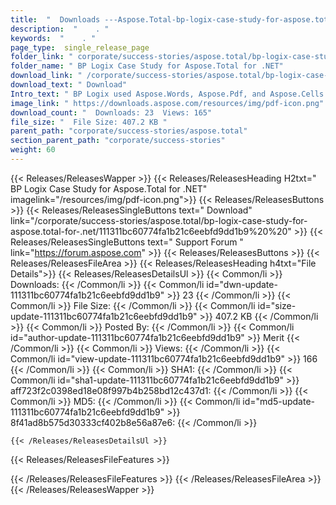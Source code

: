 ```yaml
---
title:  "  Downloads ---Aspose.Total-bp-logix-case-study-for-aspose.total-for-.net . " 
description:  "    . " 
keywords:  "    . " 
page_type:  single_release_page
folder_link: " corporate/success-stories/aspose.total/bp-logix-case-study-for-aspose.total-for-.net/"
folder_name: " BP Logix Case Study for Aspose.Total for .NET"
download_link: " /corporate/success-stories/aspose.total/bp-logix-case-study-for-aspose.total-for-.net/111311bc60774fa1b21c6eebfd9dd1b9"
download_text: " Download"
Intro_text: " BP Logix used Aspose.Words, Aspose.Pdf, and Aspose.Cells incorporated in their p..."
image_link: " https://downloads.aspose.com/resources/img/pdf-icon.png"
download_count: "  Downloads: 23  Views: 165"
file_size: "  File Size: 407.2 KB "
parent_path: "corporate/success-stories/aspose.total"
section_parent_path: "corporate/success-stories"
weight: 60 
---
```


{{< Releases/ReleasesWapper >}}
  {{< Releases/ReleasesHeading H2txt=" BP Logix Case Study for Aspose.Total for .NET" imagelink="/resources/img/pdf-icon.png">}}
  {{< Releases/ReleasesButtons >}}
    {{< Releases/ReleasesSingleButtons text=" Download" link="/corporate/success-stories/aspose.total/bp-logix-case-study-for-aspose.total-for-.net/111311bc60774fa1b21c6eebfd9dd1b9%20%20" >}}
    {{< Releases/ReleasesSingleButtons text=" Support Forum " link="https://forum.aspose.com" >}}
  {{< Releases/ReleasesButtons >}}
  {{< Releases/ReleasesFileArea >}}
    {{< Releases/ReleasesHeading h4txt="File Details">}}
    {{< Releases/ReleasesDetailsUl >}}
            {{< Common/li  >}} Downloads: {{< /Common/li >}} 
      {{< Common/li id="dwn-update-111311bc60774fa1b21c6eebfd9dd1b9" >}} 23 {{< /Common/li >}} 
      {{< Common/li  >}} File Size: {{< /Common/li >}} 
      {{< Common/li id="size-update-111311bc60774fa1b21c6eebfd9dd1b9" >}} 407.2 KB {{< /Common/li >}} 
      {{< Common/li  >}} Posted By: {{< /Common/li >}} 
      {{< Common/li id="author-update-111311bc60774fa1b21c6eebfd9dd1b9" >}} Merit {{< /Common/li >}} 
      {{< Common/li  >}} Views: {{< /Common/li >}} 
      {{< Common/li id="view-update-111311bc60774fa1b21c6eebfd9dd1b9" >}} 166 {{< /Common/li >}} 
      {{< Common/li  >}} SHA1: {{< /Common/li >}} 
      {{< Common/li id="sha1-update-111311bc60774fa1b21c6eebfd9dd1b9" >}} aff723f2c0398ed18e08f997b4b258bd12c437d1: {{< /Common/li >}} 
      {{< Common/li  >}} MD5: {{< /Common/li >}} 
      {{< Common/li id="md5-update-111311bc60774fa1b21c6eebfd9dd1b9" >}} 8f41ad8b575d30333cf402b8e56a87e6: {{< /Common/li >}} 

    {{< /Releases/ReleasesDetailsUl >}}

  {{< Releases/ReleasesFileFeatures >}}
      
  {{< /Releases/ReleasesFileFeatures >}}
 {{< /Releases/ReleasesFileArea >}}
{{< /Releases/ReleasesWapper >}}


